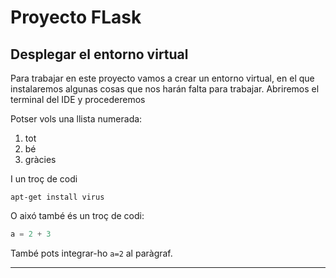 # Proyecto FLask

## Desplegar el entorno virtual

Para trabajar en este proyecto vamos a crear un entorno virtual, en el que instalaremos algunas cosas que nos harán falta para trabajar. Abriremos el terminal del IDE y procederemos 

Potser vols una llista numerada:

1. tot
2. bé
3. gràcies



I un troç de codi

    apt-get install virus

O aixó també és un troç de codi:

```python
a = 2 + 3
```
També pots integrar-ho `a=2` al paràgraf.

---
